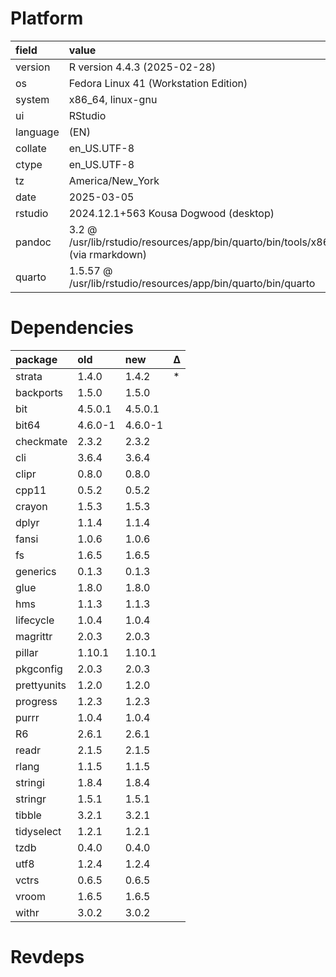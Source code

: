 # Platform

|field    |value                                                                             |
|:--------|:---------------------------------------------------------------------------------|
|version  |R version 4.4.3 (2025-02-28)                                                      |
|os       |Fedora Linux 41 (Workstation Edition)                                             |
|system   |x86_64, linux-gnu                                                                 |
|ui       |RStudio                                                                           |
|language |(EN)                                                                              |
|collate  |en_US.UTF-8                                                                       |
|ctype    |en_US.UTF-8                                                                       |
|tz       |America/New_York                                                                  |
|date     |2025-03-05                                                                        |
|rstudio  |2024.12.1+563 Kousa Dogwood (desktop)                                             |
|pandoc   |3.2 @ /usr/lib/rstudio/resources/app/bin/quarto/bin/tools/x86_64/ (via rmarkdown) |
|quarto   |1.5.57 @ /usr/lib/rstudio/resources/app/bin/quarto/bin/quarto                     |

# Dependencies

|package     |old     |new     |Δ  |
|:-----------|:-------|:-------|:--|
|strata      |1.4.0   |1.4.2   |*  |
|backports   |1.5.0   |1.5.0   |   |
|bit         |4.5.0.1 |4.5.0.1 |   |
|bit64       |4.6.0-1 |4.6.0-1 |   |
|checkmate   |2.3.2   |2.3.2   |   |
|cli         |3.6.4   |3.6.4   |   |
|clipr       |0.8.0   |0.8.0   |   |
|cpp11       |0.5.2   |0.5.2   |   |
|crayon      |1.5.3   |1.5.3   |   |
|dplyr       |1.1.4   |1.1.4   |   |
|fansi       |1.0.6   |1.0.6   |   |
|fs          |1.6.5   |1.6.5   |   |
|generics    |0.1.3   |0.1.3   |   |
|glue        |1.8.0   |1.8.0   |   |
|hms         |1.1.3   |1.1.3   |   |
|lifecycle   |1.0.4   |1.0.4   |   |
|magrittr    |2.0.3   |2.0.3   |   |
|pillar      |1.10.1  |1.10.1  |   |
|pkgconfig   |2.0.3   |2.0.3   |   |
|prettyunits |1.2.0   |1.2.0   |   |
|progress    |1.2.3   |1.2.3   |   |
|purrr       |1.0.4   |1.0.4   |   |
|R6          |2.6.1   |2.6.1   |   |
|readr       |2.1.5   |2.1.5   |   |
|rlang       |1.1.5   |1.1.5   |   |
|stringi     |1.8.4   |1.8.4   |   |
|stringr     |1.5.1   |1.5.1   |   |
|tibble      |3.2.1   |3.2.1   |   |
|tidyselect  |1.2.1   |1.2.1   |   |
|tzdb        |0.4.0   |0.4.0   |   |
|utf8        |1.2.4   |1.2.4   |   |
|vctrs       |0.6.5   |0.6.5   |   |
|vroom       |1.6.5   |1.6.5   |   |
|withr       |3.0.2   |3.0.2   |   |

# Revdeps

